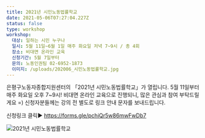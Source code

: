 ```yaml
---
title: 2021년 시민노동법률학교
date: 2021-05-06T07:27:04.227Z
status: false
type: workshop
workshop:
  대상: 일하는 시민 누구나
  일시: 5월 11일~6월 1일 매주 화요일 저녁 7~9시 / 총 4회
  장소: 비대면 온라인 교육
  신청기간: 5월 7일부터
  문의: 노동인권팀 02-6952-1873
  이미지: /uploads/202006_시민노동법률학교.jpg
---
```

은평구노동자종합지원센터의 「2021년 시민노동법률학교」가 열립니다.
5월 11일부터 매주 화요일 오후 7~9시!
비대면 온라인 교육으로 진행되니, 많은 관심과 참여 부탁드릴게요 =)
신청자분들께는 강의 전 별도로 링크 안내 문자를 보내드립니다.

신청링크 클릭▶ <https://forms.gle/pchiQr5w86mwFwDb7>

![2021년 시민노동법률학교](/uploads/202006_시민노동법률학교.jpg "2021년 시민노동법률학교")